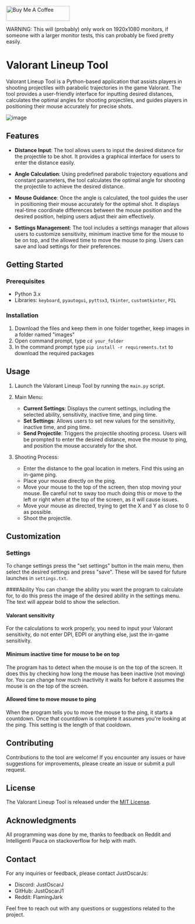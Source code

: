 <a href="https://www.buymeacoffee.com/flamingjark" target="_blank"><img src="https://cdn.buymeacoffee.com/buttons/default-orange.png" alt="Buy Me A Coffee" height="41" width="174"></a>

WARNING: This will (probably) only work on 1920x1080 monitors, if someone with a larger monitor tests, this can probably be fixed pretty easily.
# Valorant Lineup Tool

Valorant Lineup Tool is a Python-based application that assists players in shooting projectiles with parabolic trajectories in the game Valorant. The tool provides a user-friendly interface for inputting desired distances, calculates the optimal angles for shooting projectiles, and guides players in positioning their mouse accurately for precise shots.

![image](https://github.com/JustOscarJ1/valorant_lineup_calculator/assets/30467017/f4b7739f-4a3d-4471-accb-b471f7e16477)


## Features

- **Distance Input**: The tool allows users to input the desired distance for the projectile to be shot. It provides a graphical interface for users to enter the distance easily.

- **Angle Calculation**: Using predefined parabolic trajectory equations and constant parameters, the tool calculates the optimal angle for shooting the projectile to achieve the desired distance.

- **Mouse Guidance**: Once the angle is calculated, the tool guides the user in positioning their mouse accurately for the optimal shot. It displays real-time coordinate differences between the mouse position and the desired position, helping users adjust their aim effectively.

- **Settings Management**: The tool includes a settings manager that allows users to customize sensitivity, minimum inactive time for the mouse to be on top, and the allowed time to move the mouse to ping. Users can save and load settings for their preferences.

## Getting Started

### Prerequisites

- Python 3.x
- Libraries: `keyboard`, `pyautogui`, `pyttsx3`, `tkinter`, `customtkinter`, `PIL`

### Installation

1. Download the files and keep them in one folder together, keep images in a folder named "images"
2. Open command prompt, type `cd your_folder`
3. In the command prompt type `pip install -r requirements.txt` to download the required packages

## Usage

1. Launch the Valorant Lineup Tool by running the `main.py` script.

2. Main Menu:
   - **Current Settings**: Displays the current settings, including the selected ability, sensitivity, inactive time, and ping time.
   - **Set Settings**: Allows users to set new values for the sensitivity, inactive time, and ping time.
   - **Send Projectile**: Triggers the projectile shooting process. Users will be prompted to enter the desired distance, move the mouse to ping, and position the mouse accurately for the shot.

3. Shooting Process:
    - Enter the distance to the goal location in meters. Find this using an in-game ping.
    - Place your mouse directly on the ping.
    - Move your mouse to the top of the screen, then stop moving your mouse. Be careful not to sway too much doing this or move to the left or right when at the top of the screen, as it will cause issues.
    - Move your mouse as directed, trying to get the X and Y as close to 0 as possible.
    - Shoot the projectile.

## Customization

### Settings

To change settings press the "set settings" button in the main menu, then select the desired settings and press "save". These will be saved for future launches in `settings.txt`.

####Ability
You can change the ability you want the program to calculate for, to do this press the image of the desired ability in the settings menu. The text will appear bold to show the selection.
#### Valorant sensitivity
For the calculations to work properly, you need to input your Valorant sensitivity, do not enter DPI, EDPI or anything else, just the in-game sensitivity.
#### Minimum inactive time for mouse to be on top
The program has to detect when the mouse is on the top of the screen. It does this by checking how long the mouse has been inactive (not moving) for. You can change how much inactivity it waits for before it assumes the mouse is on the top of the screen.
#### Allowed time to move mouse to ping
When the program tells you to move the mouse to the ping, it starts a countdown. Once that countdown is complete it assumes you're looking at the ping. This setting is the length of that cooldown.

## Contributing

Contributions to the tool are welcome! If you encounter any issues or have suggestions for improvements, please create an issue or submit a pull request.

## License

The Valorant Lineup Tool is released under the [MIT License](LICENSE).

## Acknowledgments

All programming was done by me, thanks to feedback on Reddit and Intelligenti Pauca on stackoverflow for help with math.

## Contact

For any inquiries or feedback, please contact JustOscarJs:

- Discord: JustOscarJ
- GitHub: JustOscarJ1
- Reddit: FlamingJark

Feel free to reach out with any questions or suggestions related to the project.
